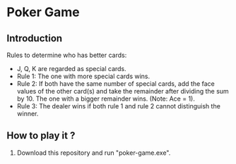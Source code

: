 # Poker Game

## Introduction

Rules to determine who has better cards:

 - J, Q, K are regarded as special cards.
 - Rule 1: The one with more special cards wins.
 - Rule 2: If both have the same number of special cards, add the face values of the other card(s) and take the remainder after dividing the sum by 10. The one with a bigger remainder wins. (Note: Ace = 1).
 - Rule 3: The dealer wins if both rule 1 and rule 2 cannot distinguish the winner.

## How to play it ?

1. Download this repository and run "poker-game.exe".
